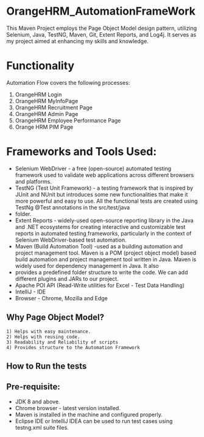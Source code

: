 # OrangeHRM_AutomationFrameWork
This Maven Project employs the Page Object Model design pattern, utilizing Selenium, Java, TestNG, Maven, Git, Extent Reports, and Log4j. It serves as my project aimed at enhancing my skills and knowledge.

# Functionality 
Automation Flow covers the following processes: 
1. OrangeHRM Login
2. OrangeHRM MyInfoPage
3. OrangeHRM Recruitment Page
4. OrangeHRM Admin Page
5. OrangeHRM Employee Performance Page
6. Orange HRM PIM Page

# Frameworks and Tools Used:
   * Selenium WebDriver - a free (open-source) automated testing framework used to validate web applications across different browsers and platforms.
   * TestNG (Test Unit Framework)   - a testing framework that is inspired by JUnit and NUnit but introduces some new functionalities that make it more powerful and easy to use. All the functional tests are created using TestNg @Test annotations in the src/test/java 
   * folder.
   * Extent Reports - widely-used open-source reporting library in the Java and .NET ecosystems for creating interactive and customizable test reports in automated testing frameworks, particularly in the context of Selenium WebDriver-based test automation.
   * Maven (Build Automation Tool) -used as a building automation and project management tool. Maven is a POM (project object model) based build automation and project management tool written in Java. Maven is widely used for dependency management in Java. It also 
   * provides a predefined folder structure to write the code. We can add different plugins and JARs to our project.   
   * Apache POI API (Read-Write utilities for Excel - Test Data Handling) 
   * IntelliJ - IDE 
   * Browser - Chrome, Mozilla and Edge

## Why Page Object Model?
    1) Helps with easy maintenance.
    2) Helps with reusing code.
    3) Readability and Reliability of scripts
    4) Provides structure to the Automation Framework

## How to Run the tests

## Pre-requisite:
   * JDK 8 and above.
   * Chrome browser - latest version installed.
   * Maven is installed in the machine and configured properly.
   * Eclipse IDE or IntelliJ IDEA can be used to run test cases using testng.xml suite files.





